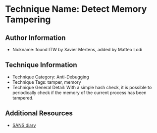 # Technique Name: Detect Memory Tampering

## Author Information

- Nickname: found ITW by Xavier Mertens, added by Matteo Lodi

## Technique Information

- Technique Category: Anti-Debugging
- Technique Tags: tamper, memory
- Technique General Detail: With a simple hash check, it is possible to periodically check if the memory of the current process has been tampered.

## Additional Resources

- [SANS diary](https://isc.sans.edu/diary/31658)
